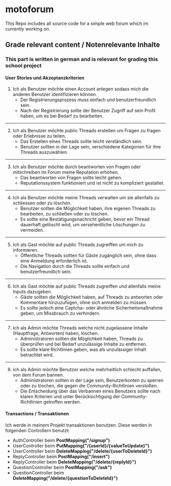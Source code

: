 # motoforum

This Repo includes all source code for a simple web forum which im currently working on.

## Grade relevant content / Notenrelevante Inhalte

### This part is written in german and is relevant for grading this school project

#### User Stories und Akzeptanzkriterien

1. Ich als Benutzer möchte einen Account anlegen sodass mich die anderen Benutzer identifizieren können.
    - Der Registrierungsprozess muss einfach und benutzerfreundlich sein.
    - Nach der Registrierung sollte der Benutzer Zugriff auf sein Profil haben, um es bei Bedarf zu bearbeiten.
---
2. Ich als Benutzer möchte public Threads erstellen um Fragen zu fragen oder Erlebnisse zu teilen.
    - Das Erstellen eines Threads sollte leicht verständlich sein.
    - Benutzer sollten in der Lage sein, verschiedene Kategorien für ihre Threads auszuwählen.
---
3. Ich als Benutzer möchte durch beantworten von Fragen oder mitschreiben im Forum meine Reputation erhöhen.
    - Das beantworten von Fragen sollte leicht gehen.
    - Reputationssystem funktioniert und ist nicht zu kompliziert gestaltet.
---
4. Ich als Benutzer möchte meine Threads verwalten um sie allenfalls zu schliessen oder zu löschen.
    - Benutzer sollten die Möglichkeit haben, ihre eigenen Threads zu bearbeiten, zu schließen oder zu löschen.
    - Es sollte eine Bestätigungsnachricht geben, bevor ein Thread dauerhaft gelöscht wird, um versehentliche Löschungen zu vermeiden.
---
5. Ich als Gast möchte auf public Threads zugreiffen um mich zu informieren.
    - Öffentliche Threads sollten für Gäste zugänglich sein, ohne dass eine Anmeldung erforderlich ist.
    - Die Navigation durch die Threads sollte einfach und benutzerfreundlich sein.
---
6. Ich als Gast möchte auf public Threads zugreiffen und allenfalls meine Inputs dazugeben.
    - Gäste sollten die Möglichkeit haben, auf Threads zu antworten oder Kommentare hinzuzufügen, ohne sich anmelden zu müssen.
    - Es sollte jedoch eine Captcha- oder ähnliche Sicherheitsmaßnahme geben, um Missbrauch zu verhindern.
---
7. Ich als Admin möchte Threads welche nicht zugelassene Inhalte (Hauptfrage, Antworten) haben, löschen.
    - Administratoren sollten die Möglichkeit haben, Threads zu überprüfen und bei Bedarf unzulässige Inhalte zu entfernen.
    - Es sollte klare Richtlinien geben, was als unzulässiger Inhalt betrachtet wird.
---
8. Ich als Admin möchte Benutzer welche mehrheitlich schlecht auffallen, von dem Forum bannen.
    - Administratoren sollten in der Lage sein, Benutzerkonten zu sperren oder zu löschen, die gegen die Community-Richtlinien verstoßen.
    - Die Entscheidung über das Verbannen eines Benutzers sollte nach klaren Kriterien und unter Berücksichtigung der Community-Richtlinien getroffen werden.

#### Transactions / Transaktionen

Ich werde in meinem Projekt transaktionen benutzen. Diese werden in folgenden Controllern benutzt:

- AuthController beim **PostMapping("/signup")**
- UserController beim **PutMapping("/{userId}/{valueToUpdate}")**
- UserController beim **DeleteMapping("/delete/{userToDeleteId}")**
- ReplyController beim **PostMapping("/insert")**
- ReplyController beim **DeleteMapping("/delete/{replyId}")**
- QuestionController beim **PostMapping("/ask")**
- QuestionController beim **DeleteMapping("/delete/{questionToDeleteId}")**
